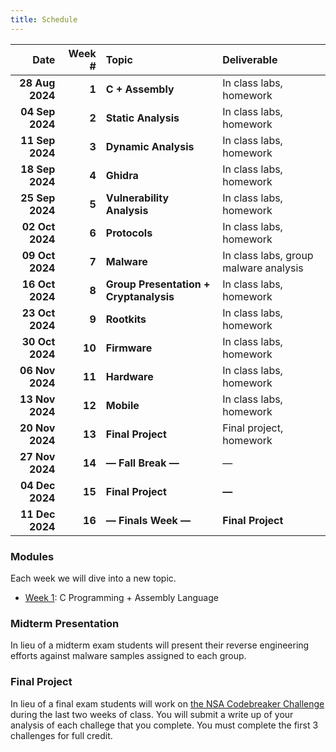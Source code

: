 ```yaml
---
title: Schedule
---
```


|            Date | Week \# | Topic                                   | Deliverable                           |
| --------------: | ------: | :-------------------------------------- | :------------------------------------ |
| **28 Aug 2024** |   **1** | **C \+ Assembly**                       | In class labs, homework               |
| **04 Sep 2024** |   **2** | **Static Analysis**                     | In class labs, homework               |
| **11 Sep 2024** |   **3** | **Dynamic Analysis**                    | In class labs, homework               |
| **18 Sep 2024** |   **4** | **Ghidra**                              | In class labs, homework               |
| **25 Sep 2024** |   **5** | **Vulnerability Analysis**              | In class labs, homework               |
| **02 Oct 2024** |   **6** | **Protocols**                           | In class labs, homework               |
| **09 Oct 2024** |   **7** | **Malware**                             | In class labs, group malware analysis |
| **16 Oct 2024** |   **8** | **Group Presentation \+ Cryptanalysis** | In class labs, homework               |
| **23 Oct 2024** |   **9** | **Rootkits**                            | In class labs, homework               |
| **30 Oct 2024** |  **10** | **Firmware**                            | In class labs, homework               |
| **06 Nov 2024** |  **11** | **Hardware**                            | In class labs, homework               |
| **13 Nov 2024** |  **12** | **Mobile**                              | In class labs, homework               |
| **20 Nov 2024** |  **13** | **Final Project**                       | Final project, homework               |
| **27 Nov 2024** |  **14** | **— Fall Break —**                      | —                                     |
| **04 Dec 2024** |  **15** | **Final Project**                       | **—**                                 |
| **11 Dec 2024** |  **16** | **— Finals Week —**                     | **Final Project**                     |

### Modules

Each week we will dive into a new topic.

- [Week 1](week-01/): C Programming + Assembly Language

### Midterm Presentation

In lieu of a midterm exam students will present their reverse engineering
efforts against malware samples assigned to each group.

### Final Project

In lieu of a final exam students will work on
[the NSA Codebreaker Challenge](https://nsa-codebreaker.org/) during the last
two weeks of class. You will submit a write up of your analysis of each challege
that you complete. You must complete the first 3 challenges for full credit.

